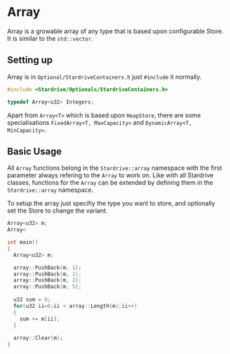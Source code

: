 Array
=====

Array is a growable array of any type that is based upon configurable Store. It is similar to the `std::vector`.

Setting up
----------

Array is in `Optional/StardriveContainers.h` just `#include` it normally.

```cpp
#include <Stardrive/Optionals/StardriveContainers.h>

typedef Array<u32> Integers;
```

Apart from `Array<T>` which is based upon `HeapStore`, there are some specialisations `FixedArray<T, MaxCapacity>` and `DynamicArray<T, MinCapacity>`.

Basic Usage
-----------

All `Array` functions belong in the `Stardrive::array` namespace with the first parameter always refering to the `Array` to work on. Like with all Stardrive classes, functions for the `Array` can be extended by defining them in the `Stardrive::array` namespace.

To setup the array just specifiy the type you want to store, and optionally set the Store to change the variant.

```cpp
Array<u32> m;
Array<
```


```cpp
int main()
{
  Array<u32> m;

  array::PushBack(m, 1);
  array::PushBack(m, 1);
  array::PushBack(m, 2);
  array::PushBack(m, 5);
  
  u32 sum = 0;
  for(u32 ii=0;ii < array::Length(m);ii++)
  {
    sum += m[ii];
  }
  
  array::Clear(m);
}
```

